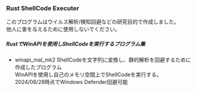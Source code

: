 ### Rust ShellCode Executer
このプログラムはウイルス解析/検知回避などの研究目的で作成しました。<BR>
他人に害を与えるために使用しないでください。
<BR>
##### RustでWinAPIを使用しShellCodeを実行するプログラム集
- winapi_mal_mk2 
  ShellCodeを文字列に変換し、静的解析を回避するために作成したプログラム<BR>
  WinAPIを使用し自己のメモリ空間上でShellCodeを実行する。<BR>
  2024/06/28時点でWindows Defender回避可能<BR>

